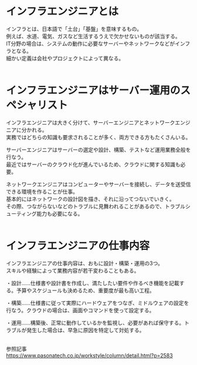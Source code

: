 # インフラエンジニアとは
インフラとは、日本語で「土台」「基盤」を意味するもの。  
例えば、水道、電気、ガスなど生活するうえで欠かせないものが該当する。  
IT分野の場合は、システムの動作に必要なサーバーやネットワークなどがインフラとなる。  
細かい定義は会社やプロジェクトによって異なる。  
<br>

# インフラエンジニアはサーバー運用のスペシャリスト
インフラエンジニアは大きく分けて、サーバーエンジニアとネットワークエンジニアに分かれる。  
実務ではどちらの知識も要求されることが多く、両方できる方もたくさんいる。  

サーバーエンジニアはサーバーの選定や設計、構築、テストなど運用業務全般を行なう。  
最近ではサーバーのクラウド化が進んでいるため、クラウドに関する知識も必要。  

ネットワークエンジニアはコンピューターやサーバーを接続し、データを送受信できる環境を作ることが仕事。  
基本的にはネットワークの設計図を描き、それに沿ってつないでいきく。  
その際、つながらないなどのトラブルに見舞われることがあるので、トラブルシューティング能力も必要になる。  
<br>

# インフラエンジニアの仕事内容
インフラエンジニアの仕事内容は、おもに設計・構築・運用の3つ。  
スキルや経験によって業務内容が若干変わることもある。  

・設計……仕様書や設計書を作成し、満たしたい要件や作るべき機能を記載する。予算やスケジュールも決めるため、重要度が最も高い工程。  

・構築……仕様書に従って実際にハードウェアをつなぎ、ミドルウェアの設定を行なう。クラウドの場合は、画面やコマンドを使って設定する。

・運用……構築後、正常に動作しているかを監視し、必要があれば保守する。トラブルが発生した場合は、早急に原因を特定して対処する。  
<br>

参照記事  
https://www.pasonatech.co.jp/workstyle/column/detail.html?p=2583

